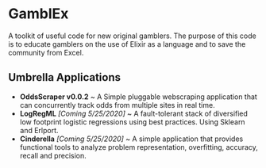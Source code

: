 # GamblEx
A toolkit of useful code for new original gamblers.
The purpose of this code is to educate gamblers on the use of Elixir as a language and to save the community from Excel.

## Umbrella Applications
* **OddsScraper v0.0.2** ~ A Simple pluggable webscraping application that can concurrently track odds from multiple sites in real time.
* **LogRegML** *[Coming 5/25/2020]* ~ A fault-tolerant stack of diversified low footprint logistic regressions using best practices.  Using Sklearn and Erlport.
* **Cinderella** *[Coming 5/25/2020]* ~ A simple application that provides functional tools to analyze problem representation, overfitting, accuracy, recall and precision. 
 
